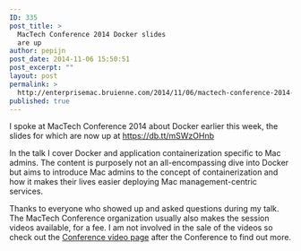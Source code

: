 ```yaml
---
ID: 335
post_title: >
  MacTech Conference 2014 Docker slides
  are up
author: pepijn
post_date: 2014-11-06 15:50:51
post_excerpt: ""
layout: post
permalink: >
  http://enterprisemac.bruienne.com/2014/11/06/mactech-conference-2014-slides-are-up/
published: true
---
```

I spoke at MacTech Conference 2014 about Docker earlier this week, the slides for which are now up at <a href="https://db.tt/mSWzOHnb" title="https://db.tt/mSWzOHnb" target="_blank">https://db.tt/mSWzOHnb</a>

In the talk I cover Docker and application containerization specific to Mac admins. The content is purposely not an all-encompassing dive into Docker but aims to introduce Mac admins to the concept of containerization and how it makes their lives easier deploying Mac management-centric services.

Thanks to everyone who showed up and asked questions during my talk. The MacTech Conference organization usually also makes the session videos available, for a fee. I am not involved in the sale of the videos so check out the <a href="http://www.mactech.com/conference/videos" title="Conference video page" target="_blank">Conference video page</a> after the Conference to find out more.